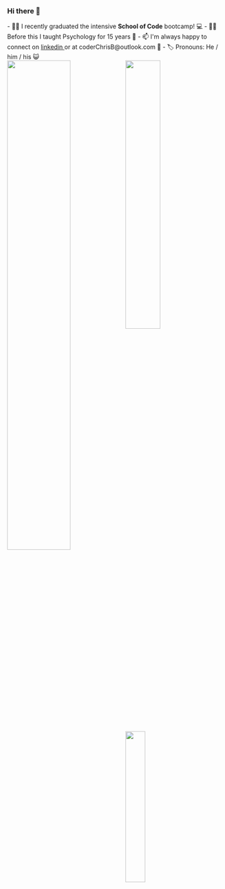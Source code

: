 ### Hi there 👋

<div style:"font-size=16px">
- 👨‍🎓 I recently graduated the intensive <strong>School of Code</strong> bootcamp! 💻
- 👨‍🏫 Before this I taught Psychology for 15 years 🧠
- 📫 I'm always happy to connect on <a href="https://www.linkedin.com/in/coderchrisb/"> linkedin </a> or at coderChrisB@outlook.com 📧
- 🏷️ Pronouns: He / him / his 😺
</div>

<img align ="left" width = "54%" src="https://github-readme-stats-chi-gilt.vercel.app/api?username=CoderMrB&show_icons=true&theme=radical"/>
<a align = 'left' href = "https://www.codewars.com/users/covchris"><img width="40%" src="https://github.r2v.ch/codewars?user=covchris&top_languages=true&hide_clan=true" width="300"></a>

<img align= 'left' width = '30%' src="https://github-readme-stats-chi-gilt.vercel.app/api/top-langs/?username=CoderMrB"/>




